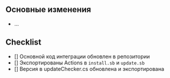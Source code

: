 ## Основные изменения

- ...

## Checklist

- [] Основной код интеграции обновлен в репозитории
- [] Экспортированы Actions в `install.sb` и `update.sb`
- [] Версия в updateChecker.cs обновлена и экспортирована